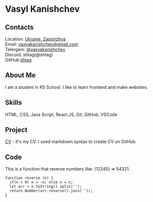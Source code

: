 # Vasyl Kanishchev
## Contacts
Location: [Ukraine, Zaporizhya](https://www.google.com/maps/place/%D0%97%D0%B0%D0%BF%D0%BE%D1%80%D0%BE%D0%B6%D1%8C%D0%B5,+%D0%97%D0%B0%D0%BF%D0%BE%D1%80%D0%BE%D0%B6%D1%81%D0%BA%D0%B0%D1%8F+%D0%BE%D0%B1%D0%BB%D0%B0%D1%81%D1%82%D1%8C,+69000/data=!4m2!3m1!1s0x40dc673dfa85bb03:0x7e675cd9074d3f4a?sa=X&ved=2ahUKEwi_tfzwtpj3AhVnlosKHVUKAVoQ8gF6BAgVEAE)<br/>
Email: vasyakanishchev@gmail.com<br/>
Telergam: [@vasyakanishchev](https://t.me/vasyakanishchev)<br/>
Discord: shtag(@shtag)<br/>
GitHub:[shtag](https://github.com/shtag)

## About Me
I am a student in RS School.  I like to learn frontend and make websites.

## Skills
HTML, CSS, Java Script, React.JS, Git, GitHub, VSCode

## Project
[CV](https://github.com/shtag/rsschool-cv/blob/gh-pages/cv.md) - it's my CV. I used markdown syntax to create CV on GitHub.

## Code
This is a function that reverse numbers like: (12345) => 54321.
```
function reverse (n) {
  if(n < 0) n = -n; else n = n;
  let arr = n.toString().split('');
  return Number(arr.reverse().join(''));
}
```
